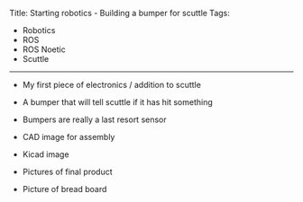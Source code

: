 Title: Starting robotics - Building a bumper for scuttle
Tags:

- Robotics
- ROS
- ROS Noetic
- Scuttle

---

- My first piece of electronics / addition to scuttle
- A bumper that will tell scuttle if it has hit something
- Bumpers are really a last resort sensor

- CAD image for assembly

- Kicad image

- Pictures of final product

- Picture of bread board
